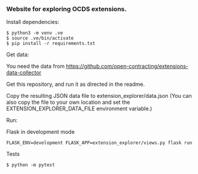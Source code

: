 ### Website for exploring OCDS extensions.

Install dependencies:

```
$ python3 -m venv .ve
$ source .ve/bin/activate
$ pip install -r requirements.txt
```

Get data:

You need the data from https://github.com/open-contracting/extensions-data-collector

Get this repository, and run it as directed in the readme.

Copy the resulting JSON data file to extension_explorer/data.json
(You can also copy the file to your own location and set the EXTENSION_EXPLORER_DATA_FILE environment variable.)


Run:

Flask in development mode
```
FLASK_ENV=development FLASK_APP=extension_explorer/views.py flask run
```

Tests
```
$ python -m pytest
```